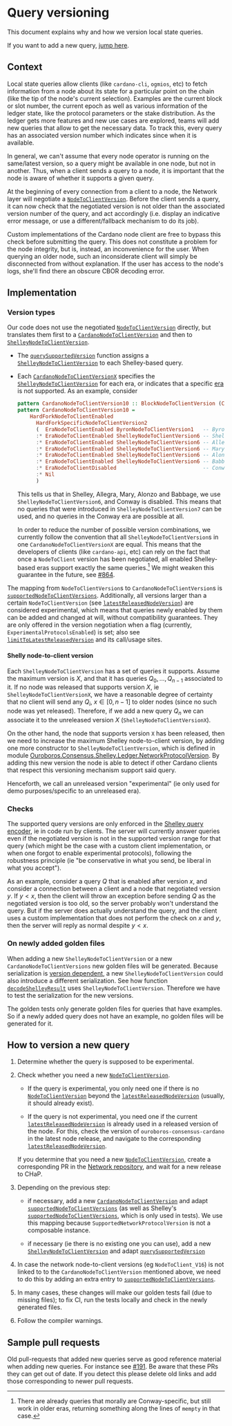# Query versioning

This document explains why and how we version local state queries.

If you want to add a new query, [jump here](#how-to-version-a-new-query).

## Context

Local state queries allow clients (like `cardano-cli`, `ogmios`, etc) to fetch information from a node about its state for a particular point on the chain (like the tip of the node's current selection). Examples are the current block or slot number, the current epoch as well as various information of the ledger state, like the protocol parameters or the stake distribution. As the ledger gets more features and new use cases are explored, teams will add new queries that allow to get the necessary data. To track this, every query has an associated version number which indicates since when it is available.

In general, we can't assume that every node operator is running on the same/latest version, so a query might be available in one node, but not in another.
Thus, when a client sends a query to a node, it is important that the node is aware of whether it supports a given query.

At the beginning of every connection from a client to a node, the Network layer will negotiate a [`NodeToClientVersion`][n2c]. Before the client sends a query, it can now check that the negotiated version is not older than the associated version number of the query, and act accordingly (i.e. display an indicative error message, or use a different/fallback mechanism to do its job).

Custom implementations of the Cardano node client are free to bypass this check before submitting the query. This does not constitute a problem for the node integrity, but is, instead, an inconvenience for the user. When querying an older node, such an inconsiderate client will simply be disconnected from without explanation. If the user has access to the node's logs, she'll find there an obscure CBOR decoding error.

## Implementation

### Version types

Our code does not use the negotiated [`NodeToClientVersion`][n2c] directly, but translates them first to a [`CardanoNodeToClientVersion`][cardano-n2c] and then to [`ShelleyNodeToClientVersion`][shelley-n2c].

 - The [`querySupportedVersion`][query-supported-version] function assigns a [`ShelleyNodeToClientVersion`][shelley-n2c] to each Shelley-based query.
 - Each [`CardanoNodeToClientVersionX`][cardano-n2c] specifies the [`ShelleyNodeToClientVersion`][shelley-n2c] for each era, or indicates that a specific [era][feature-table] is not supported. As an example, consider
   ```haskell
   pattern CardanoNodeToClientVersion10 :: BlockNodeToClientVersion (CardanoBlock c)
   pattern CardanoNodeToClientVersion10 =
       HardForkNodeToClientEnabled
         HardForkSpecificNodeToClientVersion2
         (  EraNodeToClientEnabled ByronNodeToClientVersion1   -- Byron
         :* EraNodeToClientEnabled ShelleyNodeToClientVersion6 -- Shelley
         :* EraNodeToClientEnabled ShelleyNodeToClientVersion6 -- Allegra
         :* EraNodeToClientEnabled ShelleyNodeToClientVersion6 -- Mary
         :* EraNodeToClientEnabled ShelleyNodeToClientVersion6 -- Alonzo
         :* EraNodeToClientEnabled ShelleyNodeToClientVersion6 -- Babbage
         :* EraNodeToClientDisabled                            -- Conway
         :* Nil
         )
   ```
   This tells us that in Shelley, Allegra, Mary, Alonzo and Babbage, we use `ShelleyNodeToClientVersion6`, and Conway is disabled. This means that no queries that were introduced in `ShelleyNodeToClientVersion7` can be used, and no queries in the Conway era are possible at all.

   In order to reduce the number of possible version combinations, we currently follow the convention that all `ShelleyNodeToClientVersion`s in one `CardanoNodeToClientVersionX` are equal. This means that the developers of clients (like `cardano-api`, etc) can rely on the fact that once a `NodeToClient` version has been negotiated, all enabled Shelley-based eras support exactly the same queries.[^conway-queries] We might weaken this guarantee in the future, see [#864](https://github.com/IntersectMBO/ouroboros-consensus/issues/864).

The mapping from `NodeToClientVersion`s to `CardanoNodeToClientVersion`s is [`supportedNodeToClientVersions`][supportedNodeToClientVersions]. Additionally, all versions larger than a certain `NodeToClientVersion` (see [`latestReleasedNodeVersion`][latestReleasedNodeVersion]) are considered experimental, which means that queries newly enabled by them can be added and changed at will, without compatibility guarantees. They are only offered in the version negotiation when a flag (currently, `ExperimentalProtocolsEnabled`) is set; also see [`limitToLatestReleasedVersion`][limitToLatestReleasedVersion] and its call/usage sites.

#### Shelly node-to-client version

Each `ShelleyNodeToClientVersion` has a set of queries it supports. Assume the maximum version is $X$, and that it has queries $Q_0, \dots, Q_{n-1}$ associated to it. If no node was released that supports version $X$, ie `ShelleyNodeToClientVersionX`, we have a reasonable degree of certainty that no client will send any $Q_i$, $x \in [0, n - 1]$ to older nodes (since no such node was yet released). Therefore, if we add a new query $Q_n$ we can associate it to the unreleased version $X$ (`ShelleyNodeToClientVersionX`).

On the other hand, the node that supports version `X` has been released, then we
need to increase the maximum Shelley node-to-client version, by adding one more constructor to `ShelleyNodeToClientVersion`, which is defined in module [Ouroboros.Consensus.Shelley.Ledger.NetworkProtocolVersion](https://github.com/IntersectMBO/ouroboros-consensus/blob/main/ouroboros-consensus-cardano/src/shelley/Ouroboros/Consensus/Shelley/Ledger/NetworkProtocolVersion.hs). By adding this new version the node is able to detect if other Cardano clients that respect this versioning mechanism support said query.

Henceforth, we call an unreleased version "experimental" (ie only used for demo purposes/specific to an unreleased era).

### Checks

The supported query versions are only enforced in the [Shelley query encoder][shelley-encodeNodeToClient], ie in code run by clients. The server will currently answer queries even if the negotiated version is not in the supported version range for that query (which might be the case with a custom client implementation, or when one forgot to enable experimental protocols), following the robustness principle (ie "be conservative in what you send, be liberal in what you accept").

As an example, consider a query $Q$ that is enabled after version $x$, and consider a connection between a client and a node that negotiated version $y$. If $y < x$, then the client will throw an exception before sending $Q$ as the negotiated version is too old, so the server probably won't understand the query. But if the server does actually understand the query, and the client uses a custom implementation that does not perform the check on $x$ and $y$, then the server will reply as normal despite $y < x$.

### On newly added golden files

When adding a new `ShelleyNodeToClientVersion` or a new `CardanoNodeToClientVersions` new golden files will be generated. Because serialization is [version dependent](https://github.com/IntersectMBO/ouroboros-consensus/pull/95), a new `ShelleyNodeToClientVersion` could also introduce a different serialization. See how function [`decodeShelleyResult`][decodeShelleyResult] uses `ShelleyNodeToClientVersion`. Therefore we have to test the serialization for the new versions.

The golden tests only generate golden files for queries that have examples. So if a newly added query does not have an example, no golden files will be generated for it.

## How to version a new query

 1. Determine whether the query is supposed to be experimental.

 2. Check whether you need a new [`NodeToClientVersion`][n2c].

     - If the query is experimental, you only need one if there is no [`NodeToClientVersion`][n2c] beyond the [`latestReleasedNodeVersion`][latestReleasedNodeVersion] (usually, it should already exist).

     - If the query is not experimental, you need one if the current [`latestReleasedNodeVersion`][latestReleasedNodeVersion] is already used in a released version of the node. For this, check the version of `ouroboros-consensus-cardano` in the latest node release, and navigate to the corresponding [`latestReleasedNodeVersion`][latestReleasedNodeVersion].

    If you determine that you need a new [`NodeToClientVersion`][n2c], create a corresponding PR in the [Network repository][network-repo], and wait for a new release to CHaP.

 3. Depending on the previous step:

     - if necessary, add a new [`CardanoNodeToClientVersion`][cardano-n2c] and adapt [`supportedNodeToClientVersions`][supportedNodeToClientVersions] (as well as Shelley's [`supportedNodeToClientVersions`][shelley-supportedNodeToClientVersions], which is only used in tests).
     We use this mapping because `SupportedNetworkProtocolVersion` is not a composable instance.

     - if necessary (ie there is no existing one you can use), add a new [`ShelleyNodeToClientVersion`][shelley-n2c] and adapt [`querySupportedVersion`][query-supported-version]

 4. In case the network node-to-client versions (eg `NodeToClient_V16`) is not linked to to the `CardanoNodeToClientVersion` mentioned above, we need to do this by adding an extra entry to [`supportedNodeToClientVersions`][supportedNodeToClientVersions].

 5. In many cases, these changes will make our golden tests fail (due to missing files); to fix CI, run the tests locally and check in the newly generated files.

 6. Follow the compiler warnings.


## Sample pull requests

Old pull-requests that added new queries serve as good reference material when adding new queries. For instance see [#191](https://github.com/IntersectMBO/ouroboros-consensus/pull/191). Be aware that these PRs they can get out of date. If you detect this please delete old links and add those corresponding to newer pull requests.

[n2c]: https://ouroboros-network.cardano.intersectmbo.org/ouroboros-network/Ouroboros-Network-NodeToClient.html#t:NodeToClientVersion
[network-spec]: https://ouroboros-network.cardano.intersectmbo.org/pdfs/network-spec/network-spec.pdf
[shelley-n2c]: https://github.com/IntersectMBO/ouroboros-consensus/blob/35e444f1440cef34e0989519f025231241397674/ouroboros-consensus-cardano/src/shelley/Ouroboros/Consensus/Shelley/Ledger/NetworkProtocolVersion.hs#L17
[cardano-n2c]: https://github.com/IntersectMBO/ouroboros-consensus/blob/35e444f1440cef34e0989519f025231241397674/ouroboros-consensus-cardano/src/ouroboros-consensus-cardano/Ouroboros/Consensus/Cardano/Node.hs#L341-L527
[query-supported-version]: https://github.com/IntersectMBO/ouroboros-consensus/blob/35e444f1440cef34e0989519f025231241397674/ouroboros-consensus-cardano/src/shelley/Ouroboros/Consensus/Shelley/Ledger/Query.hs#L537-L574
[feature-table]: https://github.com/cardano-foundation/CIPs/blob/master/CIP-0059/feature-table.md
[supportedNodeToClientVersions]: https://github.com/IntersectMBO/ouroboros-consensus/blob/35e444f1440cef34e0989519f025231241397674/ouroboros-consensus-cardano/src/ouroboros-consensus-cardano/Ouroboros/Consensus/Cardano/Node.hs#L540
[latestReleasedNodeVersion]: https://github.com/IntersectMBO/ouroboros-consensus/blob/35e444f1440cef34e0989519f025231241397674/ouroboros-consensus-cardano/src/ouroboros-consensus-cardano/Ouroboros/Consensus/Cardano/Node.hs#L551
[limitToLatestReleasedVersion]: https://github.com/IntersectMBO/ouroboros-consensus/blob/35e444f1440cef34e0989519f025231241397674/ouroboros-consensus-diffusion/src/ouroboros-consensus-diffusion/Ouroboros/Consensus/Node.hs#L896-L897
[shelley-encodeNodeToClient]: https://github.com/IntersectMBO/ouroboros-consensus/blob/3d55ae3ca7a9e1c63a19266d35ef5512bbef13ab/ouroboros-consensus-cardano/src/shelley/Ouroboros/Consensus/Shelley/Node/Serialisation.hs#L180-L185
[network-repo]: https://github.com/IntersectMBO/ouroboros-network
[shelley-supportedNodeToClientVersions]: https://github.com/IntersectMBO/ouroboros-consensus/blob/35e444f1440cef34e0989519f025231241397674/ouroboros-consensus-cardano/src/shelley/Ouroboros/Consensus/Shelley/Ledger/NetworkProtocolVersion.hs#L56-L65
[decodeShelleyResult]: https://github.com/IntersectMBO/ouroboros-consensus/blob/3d55ae3ca7a9e1c63a19266d35ef5512bbef13ab/ouroboros-consensus-cardano/src/shelley/Ouroboros/Consensus/Shelley/Ledger/Query.hs#L733

[^conway-queries]: There are already queries that morally are Conway-specific, but still work in older eras, returning something along the lines of `mempty` in that case.
